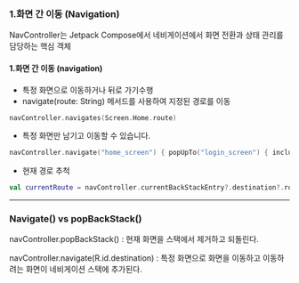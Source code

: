 
### 1.화면 간 이동 (Navigation)

NavController는 Jetpack Compose에서 네비게이션에서 화면 전환과 상태 관리를 담당하는 핵심 객체

#### 1.화면 간 이동 (navigation)

- 특정 화면으로 이동하거나 뒤로 가기수행
- navigate(route: String) 메서드를 사용하여 지정된 경로를 이동

```kotlin
navController.navigates(Screen.Home.route)
```


- 특정 화면만 남기고 이동할 수 있습니다.
  
```kotlin
navController.navigate("home_screen") { popUpTo("login_screen") { inclusive = true } // login_screen 제거 }`
```

- 현재 경로 추척

```kotlin
val currentRoute = navController.currentBackStackEntry?.destination?.route

```


---

### Navigate()  vs popBackStack()


navController.popBackStack() : 현재 화면을 스택에서 제거하고 되돌린다.


navController.navigate(R.id.destination) : 특정 화면으로 화면을 이동하고 이동하려는 화면이 네비게이션 스택에 추가된다.
